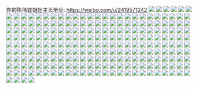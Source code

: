 你的陈伟霆姐姐主页地址: https://weibo.com/u/2419571242 
![](https://wx4.sinaimg.cn/mw2000/9037ba2agy1h9ed5k7u1ij2280280x6p.jpg) 
![](https://wx4.sinaimg.cn/mw2000/9037ba2agy1h9ed5fyvfrj22802801ky.jpg) 
![](https://wx4.sinaimg.cn/mw2000/9037ba2agy1h9ed5oaa10j22802801ky.jpg) 
![](https://wx4.sinaimg.cn/mw2000/9037ba2agy1h9ecp4bigaj22c0340e82.jpg) 
![](https://wx4.sinaimg.cn/mw2000/9037ba2agy1h9ecovwy7cj22c0340hdu.jpg) 
![](https://wx4.sinaimg.cn/mw2000/9037ba2agy1h9ecp2p44fj2280281hdu.jpg) 
![](https://wx4.sinaimg.cn/mw2000/9037ba2agy1h9ecp03e7rj22802807wj.jpg) 
![](https://wx4.sinaimg.cn/mw2000/9037ba2agy1h8m990wg0jj2280280qv5.jpg) 
![](https://wx4.sinaimg.cn/mw2000/9037ba2agy1h8m996jcffj2280280u0x.jpg) 
![](https://wx4.sinaimg.cn/mw2000/9037ba2agy1h8m98vynz1j2280280npd.jpg) 
![](https://wx4.sinaimg.cn/mw2000/9037ba2agy1h5umth5kvej22802yotws.jpg) 
![](https://wx4.sinaimg.cn/mw2000/9037ba2agy1h5umtbz5lij22802yokjo.jpg) 
![](https://wx4.sinaimg.cn/mw2000/9037ba2agy1h5umt6422zj22802yoe84.jpg) 
![](https://wx4.sinaimg.cn/mw2000/9037ba2agy1h5relwuujaj23402c0kjn.jpg) 
![](https://wx4.sinaimg.cn/mw2000/9037ba2agy1h5rem7qd7cj2280281x6r.jpg) 
![](https://wx4.sinaimg.cn/mw2000/9037ba2agy1h5relsn1ysj22802804qr.jpg) 
![](https://wx4.sinaimg.cn/mw2000/9037ba2agy1h5remez6g8j2280280kjm.jpg) 
![](https://wx4.sinaimg.cn/mw2000/9037ba2agy1h5q8s6lwrdj21vw1vwti0.jpg) 
![](https://wx4.sinaimg.cn/mw2000/9037ba2agy1h5q8s3cmdwj22802ab1l0.jpg) 
![](https://wx4.sinaimg.cn/mw2000/9037ba2agy1h5q8s9kgy4j2280281akz.jpg) 
![](https://wx4.sinaimg.cn/mw2000/9037ba2agy1h5q2aryn1oj2280280qv6.jpg) 
![](https://wx4.sinaimg.cn/mw2000/9037ba2agy1h5q2atqes1j23402c0qv6.jpg) 
![](https://wx4.sinaimg.cn/mw2000/9037ba2agy1h01uxoci1cj22yo280qv6.jpg) 
![](https://wx4.sinaimg.cn/mw2000/9037ba2agy1h01uxlgtncj22yo280u0y.jpg) 
![](https://wx4.sinaimg.cn/mw2000/9037ba2agy1h01uxsbipkj22yo280b2b.jpg) 
![](https://wx4.sinaimg.cn/mw2000/9037ba2agy1h01uwlypxaj22c033yb2b.jpg) 
![](https://wx4.sinaimg.cn/mw2000/9037ba2agy1h01uwpd2m9j22yo2801kz.jpg) 
![](https://wx4.sinaimg.cn/mw2000/9037ba2agy1gz9lqrzlm7j21ny1nyqv5.jpg) 
![](https://wx4.sinaimg.cn/mw2000/9037ba2agy1gyq9yu2z71j22c033ynpf.jpg) 
![](https://wx4.sinaimg.cn/mw2000/9037ba2agy1gyc10myr77j21rq1rqe81.jpg) 
![](https://wx4.sinaimg.cn/mw2000/9037ba2agy1gwabpzykokj21o0280hdt.jpg) 
![](https://wx4.sinaimg.cn/mw2000/9037ba2agy1gvryc2boknj21o0280qv5.jpg) 
![](https://wx4.sinaimg.cn/mw2000/002DKh0Cgy1gvp3nlbj4nj63402c0qv602.jpg) 
![](https://wx4.sinaimg.cn/mw2000/002DKh0Cgy1gvp3o85pbsj61o01o0qv502.jpg) 
![](https://wx4.sinaimg.cn/mw2000/002DKh0Cgy1gvp3lmibt9j63402c0x6q02.jpg) 
![](https://wx4.sinaimg.cn/mw2000/002DKh0Cgy1gvp3n1sownj60q80j2mz102.jpg) 
![](https://wx4.sinaimg.cn/mw2000/002DKh0Cgy1gvm77kxd6ej61o01o0b2902.jpg) 
![](https://wx4.sinaimg.cn/mw2000/002DKh0Cgy1gvm77f66qrj63402c0qv802.jpg) 
![](https://wx4.sinaimg.cn/mw2000/002DKh0Cgy1gvm77q2ntwj61mo2781ky02.jpg) 
![](https://wx4.sinaimg.cn/mw2000/002DKh0Cgy1gvf6kaib8xj61o01o0b2a02.jpg) 
![](https://wx4.sinaimg.cn/mw2000/002DKh0Cgy1gvf6kbckndj61o01o07wi02.jpg) 
![](https://wx4.sinaimg.cn/mw2000/002DKh0Cgy1gupbiphpxmj61cz0rkalt02.jpg) 
![](https://wx4.sinaimg.cn/mw2000/002DKh0Cgy1gupbiyrtsmj62c0340kjm02.jpg) 
![](https://wx4.sinaimg.cn/mw2000/002DKh0Cgy1gud2afi5klj60sc0wbq5202.jpg) 
![](https://wx4.sinaimg.cn/mw2000/002DKh0Cgy1gualcpz95jj61o01o01ky02.jpg) 
![](https://wx4.sinaimg.cn/mw2000/002DKh0Cgy1gualcl99cij61o01o0u0x02.jpg) 
![](https://wx4.sinaimg.cn/mw2000/002DKh0Cgy1gua8zi0lmfj63402c0x6q02.jpg) 
![](https://wx4.sinaimg.cn/mw2000/002DKh0Cgy1gua8z4p9dlj61400u0tla02.jpg) 
![](https://wx4.sinaimg.cn/mw2000/002DKh0Cgy1gtmk9kbd1fj61o01o04qp02.jpg) 
![](https://wx4.sinaimg.cn/mw2000/002DKh0Cgy1gtmk9lo7tjj61o01o0qun02.jpg) 
![](https://wx4.sinaimg.cn/mw2000/002DKh0Cgy1gtmk9ix6jjj61o01o04qp02.jpg) 
![](https://wx4.sinaimg.cn/mw2000/002DKh0Cgy1gtmk9ms1obj61o01o0e6902.jpg) 
![](https://wx4.sinaimg.cn/mw2000/002DKh0Cgy1gtm36q00twj60n00tyjxu02.jpg) 
![](https://wx4.sinaimg.cn/mw2000/9037ba2agy1gtk4qz1yqdj21o0280b2a.jpg) 
![](https://wx4.sinaimg.cn/mw2000/9037ba2agy1gtk4r0ezbrj21o0280e81.jpg) 
![](https://wx4.sinaimg.cn/mw2000/9037ba2agy1gtk4qvytiaj21o0280b2a.jpg) 
![](https://wx4.sinaimg.cn/mw2000/9037ba2agy1gtj6s5imptj21o01o07wh.jpg) 
![](https://wx4.sinaimg.cn/mw2000/9037ba2agy1gtinpwl4itj20ri0ri7dj.jpg) 
![](https://wx4.sinaimg.cn/mw2000/9037ba2agy1gthzv486akj23402c0kjm.jpg) 
![](https://wx4.sinaimg.cn/mw2000/9037ba2agy1gthzv6xun8j21o0280npd.jpg) 
![](https://wx4.sinaimg.cn/mw2000/9037ba2agy1gthzvaeavqj21hc0u0tpr.jpg) 
![](https://wx4.sinaimg.cn/mw2000/9037ba2agy1gt557iraffj21o0280qv5.jpg) 
![](https://wx4.sinaimg.cn/mw2000/9037ba2agy1gt557hfdh6j21o0280u0x.jpg) 
![](https://wx4.sinaimg.cn/mw2000/9037ba2agy1gt557g2m5rj21o02804qq.jpg) 
![](https://wx4.sinaimg.cn/mw2000/9037ba2agy1gstj7etarfj20ty0tyk4z.jpg) 
![](https://wx4.sinaimg.cn/mw2000/9037ba2agy1gs865k3508j21o01o0b29.jpg) 
![](https://wx4.sinaimg.cn/mw2000/9037ba2agy1grx4hiree6j22c02c04qp.jpg) 
![](https://wx4.sinaimg.cn/mw2000/9037ba2agy1grtgurnh6zj21o01o0qv5.jpg) 
![](https://wx4.sinaimg.cn/mw2000/9037ba2agy1grtgutdl5rj22c02c04qq.jpg) 
![](https://wx4.sinaimg.cn/mw2000/9037ba2agy1grshyuim1bj20n00n0ham.jpg) 
![](https://wx4.sinaimg.cn/mw2000/9037ba2agy1gri9ocrxqej23402c04qp.jpg) 
![](https://wx4.sinaimg.cn/mw2000/9037ba2agy1grcic30p4ej21o0281e82.jpg) 
![](https://wx4.sinaimg.cn/mw2000/002DKh0Cgy1grcid0tkhkj62c02c0kjl02.jpg) 
![](https://wx4.sinaimg.cn/mw2000/9037ba2agy1grcicdo5n5j21o01o1kjl.jpg) 
![](https://wx4.sinaimg.cn/mw2000/9037ba2agy1gr8zzh821gj21o0281npf.jpg) 
![](https://wx4.sinaimg.cn/mw2000/9037ba2aly1gr7uom6usoj20zk1bex6a.jpg) 
![](https://wx4.sinaimg.cn/mw2000/9037ba2agy1gr4eh8qj2gj208100lmxc.jpg) 
![](https://wx4.sinaimg.cn/mw2000/9037ba2agy1gqvnydk31dj21o02804qq.jpg) 
![](https://wx4.sinaimg.cn/mw2000/9037ba2agy1gqvnyjyv7vj21o02804qq.jpg) 
![](https://wx4.sinaimg.cn/mw2000/9037ba2agy1gquwmg9hmhj23402c0x6p.jpg) 
![](https://wx4.sinaimg.cn/mw2000/9037ba2agy1gqu1ososhuj21o0280npd.jpg) 
![](https://wx4.sinaimg.cn/mw2000/9037ba2agy1gqu1oxr5vdj20zk0k0dqr.jpg) 
![](https://wx4.sinaimg.cn/mw2000/9037ba2agy1gqu1p6l5m2j21o0280qv5.jpg) 
![](https://wx4.sinaimg.cn/mw2000/9037ba2agy1gqu0tfd5hej21o0281x6p.jpg) 
![](https://wx4.sinaimg.cn/mw2000/9037ba2agy1gqompq3waij21o0280hdt.jpg) 
![](https://wx4.sinaimg.cn/mw2000/9037ba2agy1gqnyxsbyefj21kw16o1kx.jpg) 
![](https://wx4.sinaimg.cn/mw2000/9037ba2agy1gpwh6zdnbkj21o01o0e81.jpg) 
![](https://wx4.sinaimg.cn/mw2000/9037ba2agy1gpwh708x37j21o01o0e81.jpg) 
![](https://wx4.sinaimg.cn/mw2000/9037ba2agy1gpvdg97g2cj22801o0x6p.jpg) 
![](https://wx4.sinaimg.cn/mw2000/9037ba2agy1gpi9ylvldkj225s1mc7ks.jpg) 
![](https://wx4.sinaimg.cn/mw2000/9037ba2agy1gpi9wrp60fj20zk1be4qr.jpg) 
![](https://wx4.sinaimg.cn/mw2000/9037ba2agy1gpi9wtdynmj20zk1behdv.jpg) 
![](https://wx4.sinaimg.cn/mw2000/9037ba2agy1gpi9wpy9ouj21o0280kjn.jpg) 
![](https://wx4.sinaimg.cn/mw2000/9037ba2agy1gpi9w9h7acj21o0280npe.jpg) 
![](https://wx4.sinaimg.cn/mw2000/9037ba2agy1gos19mikqgj21o01o0e81.jpg) 
![](https://wx4.sinaimg.cn/mw2000/9037ba2agy1gooixxj3hlj21o02801ky.jpg) 
![](https://wx4.sinaimg.cn/mw2000/9037ba2agy1gooizztusxj21o01o0b2a.jpg) 
![](https://wx4.sinaimg.cn/mw2000/9037ba2agy1gooixzzo3dj21o02807wh.jpg) 
![](https://wx4.sinaimg.cn/mw2000/9037ba2agy1gooiy0wja5j21o0280npd.jpg) 
![](https://wx4.sinaimg.cn/mw2000/9037ba2agy1glzuge031hj21jk1jk7q6.jpg) 
![](https://wx4.sinaimg.cn/mw2000/9037ba2agy1glzug9bli2j20zk0zjdy2.jpg) 
![](https://wx4.sinaimg.cn/mw2000/9037ba2agy1glzug89k3yj21o01o0b29.jpg) 
![](https://wx4.sinaimg.cn/mw2000/9037ba2agy1glvmc4b8o5j21o01o0kjl.jpg) 
![](https://wx4.sinaimg.cn/mw2000/9037ba2aly1glr50br3bcj22801o0x6p.jpg) 
![](https://wx4.sinaimg.cn/mw2000/9037ba2aly1glr50aiyzvj22801o0b29.jpg) 
![](https://wx4.sinaimg.cn/mw2000/9037ba2aly1glr50d8ankj20u00u0goz.jpg) 
![](https://wx4.sinaimg.cn/mw2000/9037ba2aly1glr50dhpzwj20wi17btij.jpg) 
![](https://wx4.sinaimg.cn/mw2000/9037ba2aly1glq08qk9dej21o01o04qp.jpg) 
![](https://wx4.sinaimg.cn/mw2000/9037ba2aly1glq08pkixvj21o02801kx.jpg) 
![](https://wx4.sinaimg.cn/mw2000/9037ba2aly1glq08smtqqj23402c0u0x.jpg) 
![](https://wx4.sinaimg.cn/mw2000/9037ba2aly1glq08uatg8j22801o0b29.jpg) 
![](https://wx4.sinaimg.cn/mw2000/9037ba2aly1glohlqkjgmj20zk1bee82.jpg) 
![](https://wx4.sinaimg.cn/mw2000/9037ba2aly1glohloyztkj20zk1beb2a.jpg) 
![](https://wx4.sinaimg.cn/mw2000/9037ba2aly1glo10mgab9j20uz0tztex.jpg) 
![](https://wx4.sinaimg.cn/mw2000/9037ba2agy1glmlz4lpg2j23402c0u0x.jpg) 
![](https://wx4.sinaimg.cn/mw2000/9037ba2agy1glfl90aiuwj20qo0qodgt.jpg) 
![](https://wx4.sinaimg.cn/mw2000/9037ba2agy1glaoq5dednj21o0280npd.jpg) 
![](https://wx4.sinaimg.cn/mw2000/9037ba2agy1gl1w08rrxaj21400u07ac.jpg) 
![](https://wx4.sinaimg.cn/mw2000/9037ba2agy1gl1w06jll6j20zk1be1kz.jpg) 
![](https://wx4.sinaimg.cn/mw2000/9037ba2agy1gl0uuxsnnzj20n01dsk5e.jpg) 
![](https://wx4.sinaimg.cn/mw2000/9037ba2agy1gl0uuyg5vrj20n01dsqlr.jpg) 
![](https://wx4.sinaimg.cn/mw2000/9037ba2aly1gky1iikhtrj20zk1bekjm.jpg) 
![](https://wx4.sinaimg.cn/mw2000/9037ba2aly1gky1i40hrbj22801o0qv6.jpg) 
![](https://wx4.sinaimg.cn/mw2000/9037ba2aly1gky1ihgkhnj21o0280npd.jpg) 
![](https://wx4.sinaimg.cn/mw2000/9037ba2aly1gky1i1zbmrj21ea1v2b29.jpg) 
![](https://wx4.sinaimg.cn/mw2000/9037ba2aly1gky1iyznx8j20u00u0dw8.jpg) 
![](https://wx4.sinaimg.cn/mw2000/9037ba2agy1gkea92bjhhj21o01o0kjl.jpg) 
![](https://wx4.sinaimg.cn/mw2000/9037ba2agy1gkea946fydj22nc1hn1ky.jpg) 
![](https://wx4.sinaimg.cn/mw2000/9037ba2agy1gkdffa77wmj23402c0qv5.jpg) 
![](https://wx4.sinaimg.cn/mw2000/9037ba2agy1gkci26ylhcj22801o0b2a.jpg) 
![](https://wx4.sinaimg.cn/mw2000/9037ba2agy1gkci282sk5j22801o0qv5.jpg) 
![](https://wx4.sinaimg.cn/mw2000/9037ba2agy1gk413yjm11j21o02807wh.jpg) 
![](https://wx4.sinaimg.cn/mw2000/9037ba2agy1gk413zy0czj21o02807wh.jpg) 
![](https://wx4.sinaimg.cn/mw2000/9037ba2agy1gjt8l02qqlj22801o0e82.jpg) 
![](https://wx4.sinaimg.cn/mw2000/9037ba2agy1gig90raq1rj22801o0npd.jpg) 
![](https://wx4.sinaimg.cn/mw2000/9037ba2agy1gif5jaaqrfj213u0tuhdt.jpg) 
![](https://wx4.sinaimg.cn/mw2000/9037ba2agy1ggk2qw2684j21be0zkkjm.jpg) 
![](https://wx4.sinaimg.cn/mw2000/9037ba2agy1ggk2qj9599j21o01o0x6p.jpg) 
![](https://wx4.sinaimg.cn/mw2000/9037ba2agy1ggk2qut6k3j21be0zku0y.jpg) 
![](https://wx4.sinaimg.cn/mw2000/9037ba2agy1ggjujg91hdj21be0zkqq8.jpg) 
![](https://wx4.sinaimg.cn/mw2000/9037ba2agy1ggjujicidsj23402c07wh.jpg) 
![](https://wx4.sinaimg.cn/mw2000/9037ba2agy1ggjujh9264j21be0zke00.jpg) 
![](https://wx4.sinaimg.cn/mw2000/9037ba2agy1ggiwsixu8aj23402c0kjl.jpg) 
![](https://wx4.sinaimg.cn/mw2000/9037ba2agy1ggimq7ofczj23402c0kjl.jpg) 
![](https://wx4.sinaimg.cn/mw2000/9037ba2agy1ggimqerhl1j22801o0u0x.jpg) 
![](https://wx4.sinaimg.cn/mw2000/9037ba2agy1gghunul7hxj20n015j0vy.jpg) 
![](https://wx4.sinaimg.cn/mw2000/9037ba2agy1gghuos7s6pj21o02801ky.jpg) 
![](https://wx4.sinaimg.cn/mw2000/9037ba2agy1gghunuxjquj20n00bxta0.jpg) 
![](https://wx4.sinaimg.cn/mw2000/9037ba2agy1gg5228pld6j21o01o0b29.jpg) 
![](https://wx4.sinaimg.cn/mw2000/9037ba2agy1gfqyd45tudj21be0zku0y.jpg) 
![](https://wx4.sinaimg.cn/mw2000/9037ba2agy1gfotuzvppaj216o1kuhdt.jpg) 
![](https://wx4.sinaimg.cn/mw2000/9037ba2agy1gfm9yrw7faj21o01o0kjl.jpg) 
![](https://wx4.sinaimg.cn/mw2000/9037ba2aly1gf7ltvh7xvj213u0tu4qp.jpg) 
![](https://wx4.sinaimg.cn/mw2000/9037ba2aly1gf71kans5dj23402c0x6q.jpg) 
![](https://wx4.sinaimg.cn/mw2000/9037ba2agy1getol5gg8mj21o01o01kx.jpg) 
![](https://wx4.sinaimg.cn/mw2000/9037ba2agy1gegupg23k5j21o01o04qc.jpg) 
![](https://wx4.sinaimg.cn/mw2000/9037ba2agy1geekgk6bdcj21v31hob29.jpg) 
![](https://wx4.sinaimg.cn/mw2000/9037ba2aly1ge68iuw196j21o01o0u0x.jpg) 
![](https://wx4.sinaimg.cn/mw2000/9037ba2agy1ge0pkwtqyej21o01o0npd.jpg) 
![](https://wx4.sinaimg.cn/mw2000/9037ba2agy1ge0pkxpi23j21o01o0u0x.jpg) 
![](https://wx4.sinaimg.cn/mw2000/9037ba2agy1ge0pkw1xocj21o01o0hdt.jpg) 
![](https://wx4.sinaimg.cn/mw2000/9037ba2agy1ge0pkzjpw4j21o01o0qv5.jpg) 
![](https://wx4.sinaimg.cn/mw2000/9037ba2agy1gddmjt1kyij21o01o04qp.jpg) 
![](https://wx4.sinaimg.cn/mw2000/9037ba2agy1gd8ecwnkfrj21v31hob29.jpg) 
![](https://wx4.sinaimg.cn/mw2000/9037ba2agy1gd8ecvdsdsj21cg12rtol.jpg) 
![](https://wx4.sinaimg.cn/mw2000/9037ba2agy1gd7qx151nsj21o01o0ka8.jpg) 
![](https://wx4.sinaimg.cn/mw2000/9037ba2agy1gd65vpvbbgj211i0u04qp.jpg) 
![](https://wx4.sinaimg.cn/mw2000/9037ba2agy1gccs1xq4mkj22801o04qq.jpg) 
![](https://wx4.sinaimg.cn/mw2000/9037ba2agy1gccs1z0k0vj22801o01ky.jpg) 
![](https://wx4.sinaimg.cn/mw2000/9037ba2agy1gc9d19t5s3j20j60iygn8.jpg) 
![](https://wx4.sinaimg.cn/mw2000/9037ba2agy1gbxpy2jz1kj22801o07wi.jpg) 
![](https://wx4.sinaimg.cn/mw2000/9037ba2agy1ga808r3ql2j21400u0gs8.jpg) 
![](https://wx4.sinaimg.cn/mw2000/9037ba2agy1ga8093136lj20u00u0ajz.jpg) 
![](https://wx4.sinaimg.cn/mw2000/9037ba2aly1ga2cs0jrgij21kw1kw4mj.jpg) 
![](https://wx4.sinaimg.cn/mw2000/9037ba2aly1ga2crzeajjj22801o0kjl.jpg) 
![](https://wx4.sinaimg.cn/mw2000/9037ba2aly1ga2cs3d7dlj23402c0x6p.jpg) 
![](https://wx4.sinaimg.cn/mw2000/9037ba2aly1ga2cs6x32yj23402c0npe.jpg) 
![](https://wx4.sinaimg.cn/mw2000/9037ba2aly1ga04qwlhv4j21kw1kw19r.jpg) 
![](https://wx4.sinaimg.cn/mw2000/9037ba2aly1ga04qypsl3j21kw1kw4pj.jpg) 
![](https://wx4.sinaimg.cn/mw2000/9037ba2aly1ga04qvon62j21kw1kwh5r.jpg) 
![](https://wx4.sinaimg.cn/mw2000/9037ba2aly1ga04qz8n7uj20u00u017x.jpg) 
![](https://wx4.sinaimg.cn/mw2000/9037ba2aly1ga04qzott4j20yi0yi0zj.jpg) 
![](https://wx4.sinaimg.cn/mw2000/9037ba2aly1ga04up79jsj20u00u0b29.jpg) 
![](https://wx4.sinaimg.cn/mw2000/9037ba2aly1g9d4iyxqxpj21o01o0khn.jpg) 
![](https://wx4.sinaimg.cn/mw2000/9037ba2aly1g9d4iztc16j21o01o0x4q.jpg) 
![](https://wx4.sinaimg.cn/mw2000/9037ba2aly1g9d4j0jfkij21o01o0e55.jpg) 
![](https://wx4.sinaimg.cn/mw2000/9037ba2aly1g9d4iyikfwj21o01o0qqs.jpg) 
![](https://wx4.sinaimg.cn/mw2000/9037ba2aly1g9d4j12oy2j21o01o0b09.jpg) 
![](https://wx4.sinaimg.cn/mw2000/9037ba2aly1g9d4l4q5y5j20sg0sgjzs.jpg) 
![](https://wx4.sinaimg.cn/mw2000/9037ba2agy1g7zaqzyxfhj21kw1kw18s.jpg) 
![](https://wx4.sinaimg.cn/mw2000/9037ba2agy1g1wqx2wpm8j22802you16.jpg) 
![](https://wx4.sinaimg.cn/mw2000/9037ba2agy1g1wqwzsvbqj22802yo7wq.jpg) 
![](https://wx4.sinaimg.cn/mw2000/9037ba2agy1g1f65bwtahj22c02c0k8p.jpg) 
![](https://wx4.sinaimg.cn/mw2000/9037ba2agy1g17ggnxgztj22c02c0k8p.jpg) 
![](https://wx4.sinaimg.cn/mw2000/9037ba2agy1g17gmowbx5j23402c0h5g.jpg) 
![](https://wx4.sinaimg.cn/mw2000/9037ba2agy1g17gk84febj20u00u0dir.jpg) 
![](https://wx4.sinaimg.cn/mw2000/9037ba2agy1fzyv34jynxj22yo1o0u0x.jpg) 
![](https://wx4.sinaimg.cn/mw2000/9037ba2agy1fzyv335ga7j22yo1o0qv5.jpg) 
![](https://wx4.sinaimg.cn/mw2000/9037ba2agy1fzyv35qounj22yo1o0qv5.jpg) 
![](https://wx4.sinaimg.cn/mw2000/9037ba2agy1fzeikip81wj21o01o07o0.jpg) 
![](https://wx4.sinaimg.cn/mw2000/9037ba2agy1fzeikjrtv2j21o01o0tsw.jpg) 
![](https://wx4.sinaimg.cn/mw2000/9037ba2agy1fz01btupvtj21400u0jzv.jpg) 
![](https://wx4.sinaimg.cn/mw2000/9037ba2agy1fyx99k0awsj20qo0zidqc.jpg) 
![](https://wx4.sinaimg.cn/mw2000/9037ba2agy1fyx99kpfemj20qo0qo434.jpg) 
![](https://wx4.sinaimg.cn/mw2000/9037ba2agy1fyx99l79vyj20qo0qoae8.jpg) 
![](https://wx4.sinaimg.cn/mw2000/9037ba2agy1fyx99ly4jyj20qp0zijz3.jpg) 
![](https://wx4.sinaimg.cn/mw2000/9037ba2agy1fyq2axngqlj23402c01io.jpg) 
![](https://wx4.sinaimg.cn/mw2000/9037ba2agy1fyq2b09jsbj23402c07nm.jpg) 
![](https://wx4.sinaimg.cn/mw2000/9037ba2agy1fy8wndsesmj21o01o0nl1.jpg) 
![](https://wx4.sinaimg.cn/mw2000/9037ba2agy1fxv0ahc1m6j23402c0tug.jpg) 
![](https://wx4.sinaimg.cn/mw2000/9037ba2agy1fxqztulutej20qo0qo7br.jpg) 
![](https://wx4.sinaimg.cn/mw2000/9037ba2agy1fxqztxf1o6j20qo0qo448.jpg) 
![](https://wx4.sinaimg.cn/mw2000/9037ba2agy1fxqztw67mmj20qo0qodmq.jpg) 
![](https://wx4.sinaimg.cn/mw2000/9037ba2agy1fxo4atql2xj20qo0qoado.jpg) 
![](https://wx4.sinaimg.cn/mw2000/9037ba2agy1fxo4assyb2j20zk0qowkh.jpg) 
![](https://wx4.sinaimg.cn/mw2000/9037ba2agy1fxo4auf2dvj20qo0qodjj.jpg) 
![](https://wx4.sinaimg.cn/mw2000/9037ba2agy1fwzchtx8zdj21o01o0qo6.jpg) 
![](https://wx4.sinaimg.cn/mw2000/9037ba2agy1fwzchspq45j21o01o0h5r.jpg) 
![](https://wx4.sinaimg.cn/mw2000/9037ba2agy1fwdgk7ame1j21o01o0kj0.jpg) 
![](https://wx4.sinaimg.cn/mw2000/9037ba2agy1fr423bpq0kj21w01w07wk.jpg) 
![](https://wx4.sinaimg.cn/mw2000/9037ba2agy1fpq1fm4al9j20qo0qogtk.jpg) 
![](https://wx4.sinaimg.cn/mw2000/9037ba2agy1fpoys5psdhj23402c0x6p.jpg) 
![](https://wx4.sinaimg.cn/mw2000/9037ba2agy1fpoys0ol6nj23402c04qs.jpg) 
![](https://wx4.sinaimg.cn/mw2000/9037ba2agy1fpoysbvyywj23402c0hdv.jpg) 
![](https://wx4.sinaimg.cn/mw2000/9037ba2agy1fpoysgnx52j23402c0e83.jpg) 
![](https://wx4.sinaimg.cn/mw2000/9037ba2aly1fpo01d3ivmj23402c01ky.jpg) 
![](https://wx4.sinaimg.cn/mw2000/9037ba2aly1fpo00jlmuqj23402c0npe.jpg) 
![](https://wx4.sinaimg.cn/mw2000/9037ba2aly1fpo02ay1zxj23402c01kz.jpg) 
![](https://wx4.sinaimg.cn/mw2000/9037ba2aly1fpo02zal2kj23402c01kz.jpg) 
![](https://wx4.sinaimg.cn/mw2000/9037ba2agy1fpm0pv0m7yj22c02c01l4.jpg) 
![](https://wx4.sinaimg.cn/mw2000/9037ba2agy1fpm0pxqfucj22c02c04qq.jpg) 
![](https://wx4.sinaimg.cn/mw2000/9037ba2aly1fpm0p9k6exj22c02c0u0x.jpg) 
![](https://wx4.sinaimg.cn/mw2000/9037ba2aly1fpm0q2j6rfj22c02c0qv5.jpg) 
![](https://wx4.sinaimg.cn/mw2000/9037ba2aly1fpm1kgxpyvj22c02c0b2a.jpg) 
![](https://wx4.sinaimg.cn/mw2000/9037ba2agy1fpm1kntlpjj23402c07wj.jpg) 
